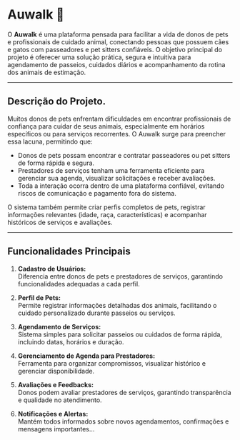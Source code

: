 # Auwalk 🐾

O **Auwalk** é uma plataforma pensada para facilitar a vida de donos de pets e profissionais de cuidado animal, conectando pessoas que possuem cães e gatos com passeadores e pet sitters confiáveis. O objetivo principal do projeto é oferecer uma solução prática, segura e intuitiva para agendamento de passeios, cuidados diários e acompanhamento da rotina dos animais de estimação.

---

## Descrição do Projeto.

Muitos donos de pets enfrentam dificuldades em encontrar profissionais de confiança para cuidar de seus animais, especialmente em horários específicos ou para serviços recorrentes. O Auwalk surge para preencher essa lacuna, permitindo que:

- Donos de pets possam encontrar e contratar passeadores ou pet sitters de forma rápida e segura.
- Prestadores de serviços tenham uma ferramenta eficiente para gerenciar sua agenda, visualizar solicitações e receber avaliações.
- Toda a interação ocorra dentro de uma plataforma confiável, evitando riscos de comunicação e pagamento fora do sistema.

O sistema também permite criar perfis completos de pets, registrar informações relevantes (idade, raça, características) e acompanhar históricos de serviços e avaliações.

---

## Funcionalidades Principais

1. **Cadastro de Usuários:**  
   Diferencia entre donos de pets e prestadores de serviços, garantindo funcionalidades adequadas a cada perfil.

2. **Perfil de Pets:**  
   Permite registrar informações detalhadas dos animais, facilitando o cuidado personalizado durante passeios ou serviços.

3. **Agendamento de Serviços:**  
   Sistema simples para solicitar passeios ou cuidados de forma rápida, incluindo datas, horários e duração.

4. **Gerenciamento de Agenda para Prestadores:**  
   Ferramenta para organizar compromissos, visualizar histórico e gerenciar disponibilidade.

5. **Avaliações e Feedbacks:**  
   Donos podem avaliar prestadores de serviços, garantindo transparência e qualidade no atendimento.

6. **Notificações e Alertas:**  
   Mantém todos informados sobre novos agendamentos, confirmações e mensagens importantes...

